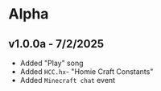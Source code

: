 # Alpha
## v1.0.0a - 7/2/2025
- Added "Play" song
- Added `HCC.hx`- "Homie Craft Constants"
- Added `Minecraft chat` event